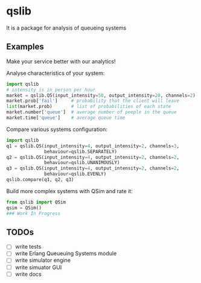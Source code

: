 # qslib
It is a package for analysis of queueing systems

## Examples
Make your service better with our analytics!

Analyse characteristics of your system:
```python
import qslib
# intensity is in person per hour
market = qslib.QS(input_intensity=50, output_intensity=20, channels=2)
market.prob['fail']     # probability that the client will leave
list(market.prob)       # list of probabilities of each state
market.number['queue']  # average number of people in the queue
market.time['queue']    # average queue time
```

Compare various systems configuration:
```python
import qslib
q1 = qslib.QS(input_intensity=4, output_intensity=2, channels=3,
              behaviour=qslib.SEPARATELY)
q2 = qslib.QS(input_intensity=4, output_intensity=2, channels=2,
              behaviour=qslib.UNANIMOUSLY)
q3 = qslib.QS(input_intensity=4, output_intensity=2, channels=2,
              behaviour=qslib.EVENLY)
qslib.compare(q1, q2, q3)
```

Build more complex systems with QSim and rate it:
```python
from qslib import QSim
qsim = QSim()
### Work In Progress
```

## TODOs
- [ ] write tests
- [ ] write Erlang Queueuing Systems module
- [ ] write simulator engine
- [ ] write simuator GUI
- [ ] write docs
